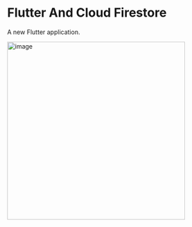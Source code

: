 # Flutter And Cloud Firestore
A new Flutter application.

<img width="410" alt="image" src="https://user-images.githubusercontent.com/75604506/169720640-670817f2-c483-44f8-8036-506640e59405.png">

##  

